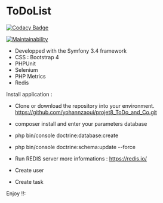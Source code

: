 ToDoList
========

[![Codacy Badge](https://api.codacy.com/project/badge/Grade/a711004de5cd4e5f9b4bc892faf33146)](https://app.codacy.com/app/yohannzaoui/projet8_ToDo_and_Co?utm_source=github.com&utm_medium=referral&utm_content=yohannzaoui/projet8_ToDo_and_Co&utm_campaign=Badge_Grade_Dashboard)

[![Maintainability](https://api.codeclimate.com/v1/badges/96bff9fc7d6cd02562bb/maintainability)](https://codeclimate.com/github/yohannzaoui/projet8_ToDo_and_Co/maintainability)

- Developped with the Symfony 3.4 framework
- CSS : Bootstrap 4
- PHPUnit
- Selenium
- PHP Metrics
- Redis

Install application :
- Clone or download the repository into your environment. https://github.com/yohannzaoui/projet8_ToDo_and_Co.git

- composer install and enter your parameters database
- php bin/console doctrine:database:create
- php bin/console doctrine:schema:update --force
- Run REDIS server more informations : https://redis.io/
- Create user
- Create task

Enjoy !!:



